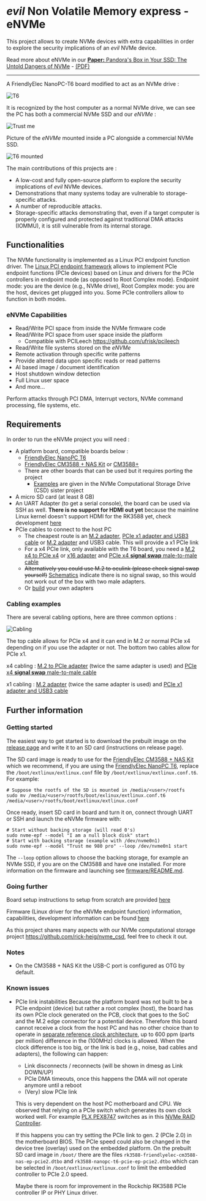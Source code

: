 # *evil* Non Volatile Memory express - eNVMe

This project allows to create NVMe devices with extra capabilities in order to explore the security implications of an *evil* NVMe device.

Read more about eNVMe in our [**Paper:** Pandora's Box in Your SSD: The Untold Dangers of NVMe](https://arxiv.org/abs/2411.00439) - [(PDF)](https://arxiv.org/pdf/2411.00439)

---

A FriendlyElec NanoPC-T6 board modified to act as an NVMe drive :

![T6](res/pictures/T6.jpg)

It is recognized by the host computer as a normal NVMe drive, we can see the PC has both a commercial NVMe SSD and our *eNVMe* :

![Trust me](res/screenshots/notevil.png)

Picture of the *eNVMe* mounted inside a PC alongside a commercial NVMe SSD.

![T6 mounted](res/pictures/T6_mounted.jpg)

The main contributions of this projects are :

- A low-cost and fully open-source platform to explore the security implications of *evil* NVMe devices.
- Demonstrations that many systems today are vulnerable to storage-specific attacks.
- A number of reproducible attacks.
- Storage-specific attacks demonstrating that, even if a target computer is properly configured and protected against traditional DMA attacks (IOMMU), it is still vulnerable from its internal storage.

## Functionalities

The NVMe functionality is implemented as a Linux PCI endpoint function driver.
The [Linux PCI endpoint framework](https://www.kernel.org/doc/html/latest/PCI/endpoint/index.html) allows to implement PCIe endpoint functions (PCIe devices) based on Linux and drivers for the PCIe controllers in endpoint mode (as opposed to Root Complex mode). Endpoint mode: you are the device (e.g., NVMe drive), Root Complex mode: you are the host, devices get plugged into you. Some PCIe controllers allow to function in both modes.

### eNVMe Capabilities

- Read/Write PCI space from inside the NVMe firmware code
- Read/Write PCI space from user space inside the platform
  - Compatible with PCILeech https://github.com/ufrisk/pcileech
- Read/Write file systems stored on the *eNVMe*
- Remote activation through specific write patterns
- Provide altered data upon specific reads or read patterns
- AI based image / document identification
- Host shutdown window detection
- Full Linux user space
- And more...

Perform attacks through PCI DMA, Interrupt vectors, NVMe command processing, file systems, etc.

## Requirements

In order to run the eNVMe project you will need :

- A platform board, compatible boards below :
  - [FriendlyElec NanoPC T6](https://www.friendlyelec.com/index.php?route=product/product&product_id=292)
  - [FriendlyElec CM3588 + NAS Kit](https://www.friendlyelec.com/index.php?route=product/product&product_id=294) or [CM3588+](https://www.friendlyelec.com/index.php?route=product/product&product_id=299)
  - There are other boards that can be used but it requires porting the project
    - [Examples](https://github.com/rick-heig/nvme_csd/tree/main/platforms) are given in the NVMe Computational Storage Drive (CSD) sister project
- A micro SD card (at least 8 GB)
- An UART Adapter (to get a serial console), the board can be used via SSH as well. **There is no support for HDMI out yet** because the mainline Linux kernel doesn't support HDMI for the RK3588 yet, check development [here](https://gitlab.collabora.com/hardware-enablement/rockchip-3588/notes-for-rockchip-3588/-/blob/main/mainline-status.md)
- PCIe cables to connect to the host PC
  - The cheapest route is an [M.2 adapter](https://www.aliexpress.com/item/1005003495492506.html), [PCIe x1 adapter and USB3 cable](https://www.aliexpress.com/item/10000349570647.html) or [M.2 adapter](https://www.aliexpress.com/item/1005003495492506.html) and USB3 cable. This will provide a x1 PCIe link
  - For a x4 PCIe link, only available with the T6 board, you need a [M.2 x4 to PCIe x4](https://www.delock.com/produkt/62584/merkmale.html) or [x16 adapter](https://www.delock.com/produkt/64133/merkmale.html?f=s) and [PCIe x4 **signal swap** male-to-male cable](http://www.adtlink.cn/en/product/R22SS.html)
  - ~~Alternatively you could use M.2 to oculink (please check signal swap yourself)~~ [Schematics](https://www.adt.link/download/ADT%20F99xx%20schematic%2020240522.pdf) indicate there is no signal swap, so this would not work out of the box with two male adapters.
  - Or [build](https://github.com/rick-heig/nvme_csd/tree/main/pcb) your own adapters

### Cabling examples

There are several cabling options, here are three common options :

![Cabling](res/pictures/cabling.jpg)

The top cable allows for PCIe x4 and it can end in M.2 or normal PCIe x4 depending on if you use the adapter or not. The bottom two cables allow for PCIe x1.

x4 cabling : [M.2 to PCIe adapter](https://www.delock.com/produkt/64133/merkmale.html?f=s) (twice the same adapter is used) and [PCIe x4 **signal swap** male-to-male cable](http://www.adtlink.cn/en/product/R22SS.html)

x1 cabling : [M.2 adapter](https://www.aliexpress.com/item/1005003495492506.html) (twice the same adapter is used) and [PCIe x1 adapter and USB3 cable](https://www.aliexpress.com/item/10000349570647.html)

## Further information

### Getting started

The easiest way to get started is to download the prebuilt image on the [release page](https://github.com/rick-heig/eNVMe/releases/) and write it to an SD card (instructions on release page).

The SD card image is ready to use for the [FriendlyElec CM3588 + NAS Kit](https://www.friendlyelec.com/index.php?route=product/product&product_id=294) which we recommend, if you are using the [FriendlyElec NanoPC T6](https://www.friendlyelec.com/index.php?route=product/product&product_id=292), replace the `/boot/extlinux/extlinux.conf` file by `/boot/extlinux/extlinux.conf.t6`. For example:

```shell
# Suppose the rootfs of the SD is mounted in /media/<user>/rootfs
sudo mv /media/<user>/rootfs/boot/exlinux/extlinux.conf.t6 /media/<user>/rootfs/boot/extlinux/extlinux.conf
```

Once ready, insert SD card in board and turn it on, connect through UART or SSH and launch the eNVMe firmware with:

```shell
# Start without backing storage (will read 0's)
sudo nvme-epf --model "I am a null block disk" start
# Start with backing storage (example with /dev/nvme0n1)
sudo nvme-epf --model "Trust me 980 pro" --loop /dev/nvme0n1 start
```

The `--loop` option allows to choose the backing storage, for example an NVMe SSD, if you are on the CM3588 and have one installed. For more information on the firmware and launching see [firmware/README.md](firmware/README.md).

### Going further

Board setup instructions to setup from scratch are provided [here](doc/platform.md)

Firmware (Linux driver for the eNVMe endpoint function) information, capabilities, development information can be found [here](firmware)

As this project shares many aspects with our NVMe computational storage project https://github.com/rick-heig/nvme_csd, feel free to check it out.

### Notes

- On the CM3588 + NAS Kit the USB-C port is configured as OTG by default.

### Known issues

- PCIe link instabilities
  Because the platform board was not built to be a PCIe endpoint (device) but rather a root complex (host), the board has its own PCIe clock generated on the PCB, clock that goes to the SoC and the M.2 edge connector for a potential device. Therefore this board cannot receive a clock from the host PC and has no other choice than to operate in [separate reference clock architecture](https://www.ti.com/lit/an/snaa386/snaa386.pdf), up to 600 ppm (parts per million) difference in the (100MHz) clocks is allowed.
  When the clock difference is too big, or the link is bad (e.g., noise, bad cables and adapters), the following can happen:
    - Link disconnects / reconnects (will be shown in dmesg as Link DOWN/UP)
    - PCIe DMA timeouts, once this happens the DMA will not operate anymore until a reboot
    - (Very) slow PCIe link

  This is very dependent on the host PC motherboard and CPU. We observed that relying on a PCIe switch which generates its own clock worked well. For example [PLX PEX8747](https://www.broadcom.com/products/pcie-switches-retimers/pcie-switches/pex8747) switches as in this [NVMe RAID Controller](https://www.highpoint-tech.com/product-page/ssd7101a-1).

  If this happens you can try setting the PCIe link to gen. 2 (PCIe 2.0) in the motherboard BIOS. The PCIe speed could also be changed in the device tree (overlay) used on the embedded platform. On the prebuilt SD card image in `/boot/` there are the files `rk3588-friendlyelec-cm3588-nas-ep-pcie2.dtbo` and `rk3588-nanopc-t6-pcie-ep-pcie2.dtbo` which can be selected in `/boot/extlinux/extlinux.conf` to limit the embedded controller to PCIe 2.0 speed.

  Maybe there is room for improvement in the Rockchip RK3588 PCIe controller IP or PHY Linux driver.
